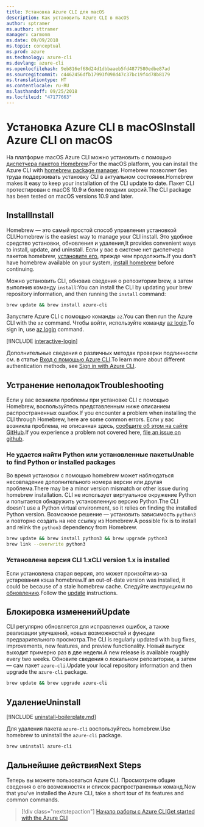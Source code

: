 ```yaml
---
title: Установка Azure CLI для macOS
description: Как установить Azure CLI в macOS
author: sptramer
ms.author: sttramer
manager: carmonm
ms.date: 09/09/2018
ms.topic: conceptual
ms.prod: azure
ms.technology: azure-cli
ms.devlang: azure-cli
ms.openlocfilehash: 9eb816ef68d24d1dbbaaeb5fd4877580edbe87ad
ms.sourcegitcommit: c4462456dfb17993f098d47c37bc19f4d78b8179
ms.translationtype: HT
ms.contentlocale: ru-RU
ms.lasthandoff: 09/25/2018
ms.locfileid: "47177663"
---
```

# <a name="install-azure-cli-on-macos"></a><span data-ttu-id="ac989-103">Установка Azure CLI в macOS</span><span class="sxs-lookup"><span data-stu-id="ac989-103">Install Azure CLI on macOS</span></span>

<span data-ttu-id="ac989-104">На платформе macOS Azure CLI можно установить с помощью [диспетчера пакетов Homebrew](https://brew.sh).</span><span class="sxs-lookup"><span data-stu-id="ac989-104">For the macOS platform, you can install the Azure CLI with [homebrew package manager](https://brew.sh).</span></span> <span data-ttu-id="ac989-105">Homebrew позволяет без труда поддерживать установку CLI в актуальном состоянии.</span><span class="sxs-lookup"><span data-stu-id="ac989-105">Homebrew makes it easy to keep your installation of the CLI update to date.</span></span> <span data-ttu-id="ac989-106">Пакет CLI протестирован с macOS 10.9 и более поздних версий.</span><span class="sxs-lookup"><span data-stu-id="ac989-106">The CLI package has been tested on macOS versions 10.9 and later.</span></span>

## <a name="install"></a><span data-ttu-id="ac989-107">Install</span><span class="sxs-lookup"><span data-stu-id="ac989-107">Install</span></span>

<span data-ttu-id="ac989-108">Homebrew — это самый простой способ управления установкой CLI.</span><span class="sxs-lookup"><span data-stu-id="ac989-108">Homebrew is the easiest way to manage your CLI install.</span></span> <span data-ttu-id="ac989-109">Это удобное средство установки, обновления и удаления,</span><span class="sxs-lookup"><span data-stu-id="ac989-109">It provides convenient ways to install, update, and uninstall.</span></span>
<span data-ttu-id="ac989-110">Если у вас в системе нет диспетчера пакетов homebrew, [установите его](https://docs.brew.sh/Installation.html), прежде чем продолжить.</span><span class="sxs-lookup"><span data-stu-id="ac989-110">If you don't have homebrew available on your system, [install homebrew](https://docs.brew.sh/Installation.html) before continuing.</span></span>

<span data-ttu-id="ac989-111">Можно установить CLI, обновив сведения о репозитории brew, а затем выполнив команду `install`:</span><span class="sxs-lookup"><span data-stu-id="ac989-111">You can install the CLI by updating your brew repository information, and then running the `install` command:</span></span>

```bash
brew update && brew install azure-cli
```

<span data-ttu-id="ac989-112">Запустите Azure CLI с помощью команды `az`.</span><span class="sxs-lookup"><span data-stu-id="ac989-112">You can then run the Azure CLI with the `az` command.</span></span> <span data-ttu-id="ac989-113">Чтобы войти, используйте команду [az login](/cli/azure/reference-index#az-login).</span><span class="sxs-lookup"><span data-stu-id="ac989-113">To sign in, use [az login](/cli/azure/reference-index#az-login) command.</span></span>

[!INCLUDE [interactive-login](includes/interactive-login.md)]

<span data-ttu-id="ac989-114">Дополнительные сведения о различных методах проверки подлинности см. в статье [Вход с помощью Azure CLI](authenticate-azure-cli.md).</span><span class="sxs-lookup"><span data-stu-id="ac989-114">To learn more about different authentication methods, see [Sign in with Azure CLI](authenticate-azure-cli.md).</span></span>

## <a name="troubleshooting"></a><span data-ttu-id="ac989-115">Устранение неполадок</span><span class="sxs-lookup"><span data-stu-id="ac989-115">Troubleshooting</span></span>

<span data-ttu-id="ac989-116">Если у вас возникли проблемы при установке CLI с помощью Homebrew, воспользуйтесь представленным ниже описанием распространенных ошибок.</span><span class="sxs-lookup"><span data-stu-id="ac989-116">If you encounter a problem when installing the CLI through Homebrew, here are some common errors.</span></span> <span data-ttu-id="ac989-117">Если у вас возникла проблема, не описанная здесь, [сообщите об этом на сайте GitHub](https://github.com/Azure/azure-cli/issues).</span><span class="sxs-lookup"><span data-stu-id="ac989-117">If you experience a problem not covered here, [file an issue on github](https://github.com/Azure/azure-cli/issues).</span></span>

### <a name="unable-to-find-python-or-installed-packages"></a><span data-ttu-id="ac989-118">Не удается найти Python или установленные пакеты</span><span class="sxs-lookup"><span data-stu-id="ac989-118">Unable to find Python or installed packages</span></span>

<span data-ttu-id="ac989-119">Во время установки с помощью homebrew может наблюдаться несовпадение дополнительного номера версии или другая проблема.</span><span class="sxs-lookup"><span data-stu-id="ac989-119">There may be a minor version mismatch or other issue during homebrew installation.</span></span> <span data-ttu-id="ac989-120">CLI не использует виртуальное окружение Python и попытается обнаружить установленную версию Python.</span><span class="sxs-lookup"><span data-stu-id="ac989-120">The CLI doesn't use a Python virtual environment, so it relies on finding the installed Python version.</span></span> <span data-ttu-id="ac989-121">Возможное решение — установить зависимость `python3` и повторно создать на нее ссылку из Homebrew.</span><span class="sxs-lookup"><span data-stu-id="ac989-121">A possible fix is to install and relink the `python3` dependency from Homebrew.</span></span>

```bash
brew update && brew install python3 && brew upgrade python3
brew link --overwrite python3
```

### <a name="cli-version-1x-is-installed"></a><span data-ttu-id="ac989-122">Установлена версия CLI 1.x</span><span class="sxs-lookup"><span data-stu-id="ac989-122">CLI version 1.x is installed</span></span>

<span data-ttu-id="ac989-123">Если установлена старая версия, это может произойти из-за устаревания кэша homebrew.</span><span class="sxs-lookup"><span data-stu-id="ac989-123">If an out-of-date version was installed, it could be because of a stale homebrew cache.</span></span> <span data-ttu-id="ac989-124">Следуйте инструкциям по [обновлению](#Update).</span><span class="sxs-lookup"><span data-stu-id="ac989-124">Follow the [update](#Update) instructions.</span></span>

## <a name="update"></a><span data-ttu-id="ac989-125">Блокировка изменений</span><span class="sxs-lookup"><span data-stu-id="ac989-125">Update</span></span>

<span data-ttu-id="ac989-126">CLI регулярно обновляется для исправления ошибок, а также реализации улучшений, новых возможностей и функции предварительного просмотра.</span><span class="sxs-lookup"><span data-stu-id="ac989-126">The CLI is regularly updated with bug fixes, improvements, new features, and preview functionality.</span></span> <span data-ttu-id="ac989-127">Новый выпуск выходит примерно раз в две недели.</span><span class="sxs-lookup"><span data-stu-id="ac989-127">A new release is available roughly every two weeks.</span></span> <span data-ttu-id="ac989-128">Обновите сведения о локальном репозитории, а затем — сам пакет `azure-cli`.</span><span class="sxs-lookup"><span data-stu-id="ac989-128">Update your local repository information and then upgrade the `azure-cli` package.</span></span>

```bash
brew update && brew upgrade azure-cli
```

## <a name="uninstall"></a><span data-ttu-id="ac989-129">Удаление</span><span class="sxs-lookup"><span data-stu-id="ac989-129">Uninstall</span></span>

[!INCLUDE [uninstall-boilerplate.md](includes/uninstall-boilerplate.md)]

<span data-ttu-id="ac989-130">Для удаления пакета `azure-cli` воспользуйтесь homebrew.</span><span class="sxs-lookup"><span data-stu-id="ac989-130">Use homebrew to uninstall the `azure-cli` package.</span></span>

```bash
brew uninstall azure-cli
```

## <a name="next-steps"></a><span data-ttu-id="ac989-131">Дальнейшие действия</span><span class="sxs-lookup"><span data-stu-id="ac989-131">Next Steps</span></span>

<span data-ttu-id="ac989-132">Теперь вы можете пользоваться Azure CLI. Просмотрите общие сведения о его возможностях и список распространенных команд.</span><span class="sxs-lookup"><span data-stu-id="ac989-132">Now that you've installed the Azure CLI, take a short tour of its features and common commands.</span></span>

> [!div class="nextstepaction"]
> [<span data-ttu-id="ac989-133">Начало работы с Azure CLI</span><span class="sxs-lookup"><span data-stu-id="ac989-133">Get started with the Azure CLI</span></span>](get-started-with-azure-cli.md)

